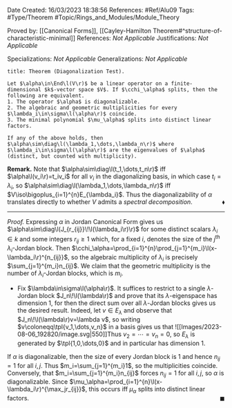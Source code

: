 <div class="topSpace"></div>

Date Created: 16/03/2023 18:38:56
References: #Ref/Alu09
Tags: #Type/Theorem #Topic/Rings_and_Modules/Module_Theory

Proved by: [[Canonical Forms]], [[Cayley-Hamilton Theorem#^structure-of-characteristic-minimal]]
References: <i>Not Applicable</i>
Justifications: <i>Not Applicable</i>

Specializations: <i>Not Applicable</i>
Generalizations: <i>Not Applicable</i>

``` ad-Theorem
title: Theorem (Diagonalization Test).

Let $\alpha\in\End\l(V\r)$ be a linear operator on a finite-dimensional $k$-vector space $V$. If $\cchi_\alpha$ splits, then the following are equivalent.
1. The operator $\alpha$ is diagonalizable.
2. The algebraic and geometric multiplicities for every $\lambda_i\in\sigma\l(\alpha\r)$ coincide.
3. The minimal polynomial $\mu_\alpha$ splits into distinct linear factors.

If any of the above holds, then $\alpha\sim\diag\l(\lambda_1,\dots,\lambda_n\r)$ where $\lambda_i\in\sigma\l(\alpha\r)$ are the eigenvalues of $\alpha$ (distinct, but counted with multiplicity).

```

<b>Remark.</b> Note that $\alpha\sim\diag\l(t_1,\dots,t_n\r)$ iff $\alpha\l(v_i\r)=t_iv_i$ for all $v_i$ in the diagonalizing basis, in which case $t_i=\lambda_i$, so $\alpha\sim\diag\l(\lambda_1,\dots,\lambda_n\r)$ iff $V\iso\bigoplus_{i=1}^{n}E_{\lambda_i}$. Thus the diagonalizability of $\alpha$ translates directly to whether $V$ admits a <i>spectral decomposition</i>.<span style="float:right;">$\blacklozenge$</span>

---

<i>Proof.</i> Expressing $\alpha$ in Jordan Canonical Form gives us $\alpha\sim\diag\l(J_{r_{ij}}\!\l(\lambda_i\r)\r)$ for some distinct scalars $\lambda_i\in k$ and some integers $r_{ij}\geq1$ which, for a fixed $i$, denotes the size of the $j^\textrm{th}$ $\lambda_i$-Jordan block. Then $\cchi_\alpha=\prod_{i=1}^{n}\prod_{j=1}^{m_i}\l(x-\lambda_i\r)^{n_{ij}}$, so the algebraic multiplicity of $\lambda_i$ is precisely $\sum_{j=1}^{m_i}n_{ij}$. We claim that the geometric multiplicity is the number of $\lambda_i$-Jordan blocks, which is $m_i$.
* Fix $\lambda\in\sigma\l(\alpha\r)$. It suffices to restrict to a single $\lambda$-Jordan block $J_n\!\l(\lambda\r)$ and prove that its $\lambda$-eigenspace has dimension $1$, for then the direct sum over all $\lambda$-Jordan blocks gives us the desired result. Indeed, let $v\in E_\lambda$ and observe that $J_n\!\l(\lambda\r)v=\lambda v$, so writing $v\coloneqq\tpl{v_1,\dots,v_n}$ in a basis gives us that
![[Images/2023-08-06_192820/image.svg|550]]Thus $v_2=\cdots=v_n=0$, so $E_\lambda$ is generated by $\tpl{1,0,\dots,0}$ and in particular has dimension $1$.

If $\alpha$ is diagonalizable, then the size of every Jordan block is $1$ and hence $n_{ij}=1$ for all $i,j$. Thus $m_i=\sum_{j=1}^{m_i}1$, so the multiplicities coincide. Conversely, that $m_i=\sum_{j=1}^{m_i}n_{ij}$ forces $n_{ij}=1$ for all $i,j$, so $\alpha$ is diagonalizable. Since $\mu_\alpha=\prod_{i=1}^{n}\l(x-\lambda_i\r)^{\max_jr_{ij}}$, this occurs iff $\mu_\alpha$ splits into distinct linear factors.<span style="float:right;">$\blacksquare$</span>
